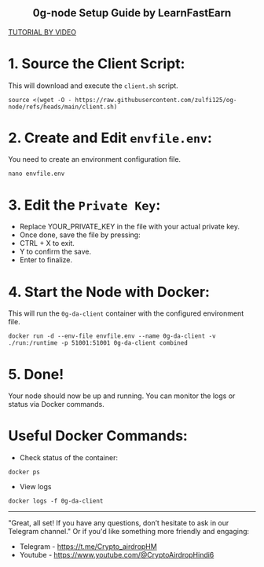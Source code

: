 # <h2 align=center>0g-node Setup Guide by LearnFastEarn</h2>


[TUTORIAL BY VIDEO](https://www.youtube.com/@LearnFastEarn2.0/)

# 1. Source the Client Script:

This will download and execute the `client.sh` script.
```
source <(wget -O - https://raw.githubusercontent.com/zulfi125/og-node/refs/heads/main/client.sh)
```

# 2. Create and Edit `envfile.env`:

You need to create an environment configuration file.
```
nano envfile.env
```

# 3. Edit the `Private Key`:

- Replace YOUR_PRIVATE_KEY in the file with your actual private key.
- Once done, save the file by pressing:
- CTRL + X to exit.
- Y to confirm the save.
- Enter to finalize.

# 4. Start the Node with Docker:
This will run the `0g-da-client` container with the configured environment file.
```
docker run -d --env-file envfile.env --name 0g-da-client -v ./run:/runtime -p 51001:51001 0g-da-client combined
```
# 5. Done!
Your node should now be up and running. You can monitor the logs or status via Docker commands.

# Useful Docker Commands:
- Check status of the container:
```
docker ps
```
- View logs
```
docker logs -f 0g-da-client
```
--------------------------------------------------------------------------------------------------------------------------

"Great, all set! If you have any questions, don’t hesitate to ask in our Telegram channel."
Or if you'd like something more friendly and engaging:
- Telegram - https://t.me/Crypto_airdropHM
- Youtube - https://www.youtube.com/@CryptoAirdropHindi6
